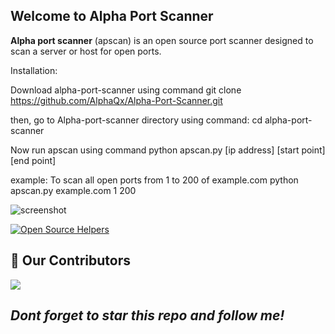 ## Welcome to Alpha Port Scanner
**Alpha port scanner** (apscan) is an open source port scanner designed to scan a server or host for open ports. 

Installation:

Download alpha-port-scanner using command
git clone https://github.com/AlphaQx/Alpha-Port-Scanner.git

then, go to Alpha-port-scanner directory using command:
cd alpha-port-scanner

Now run apscan using command
python apscan.py [ip address] [start point] [end point]
 
example:
To scan all open ports from 1 to 200 of example.com
python apscan.py example.com 1 200

![screenshot](https://user-images.githubusercontent.com/71433469/94832827-07bf9400-042c-11eb-8e06-73b5ae532ced.png)

[![Open Source Helpers](https://www.codetriage.com/alphaqx/alpha-port-scanner/badges/users.svg)](https://www.codetriage.com/alphaqx/alpha-port-scanner)

## :handshake: Our Contributors
<a href="https://github.com/AlphaQx/Alpha-Port-Scanner/graphs/contributors">
  <img src="https://contrib.rocks/image?repo=AlphaQx/Alpha-Port-Scanner" />
</a>

 ## *Dont forget to star this repo and follow me!*
